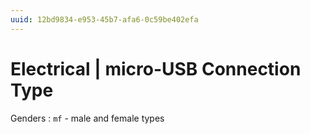 ```yaml
---
uuid: 12bd9834-e953-45b7-afa6-0c59be402efa
---
```

# Electrical | micro-USB Connection Type

Genders
: `mf` - male and female types
